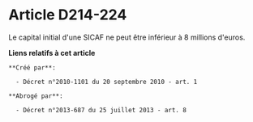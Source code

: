 # Article D214-224

Le capital initial d'une SICAF ne peut être inférieur à 8 millions d'euros.

**Liens relatifs à cet article**

	**Créé par**:

	  - Décret n°2010-1101 du 20 septembre 2010 - art. 1

	**Abrogé par**:

	  - Décret n°2013-687 du 25 juillet 2013 - art. 8
